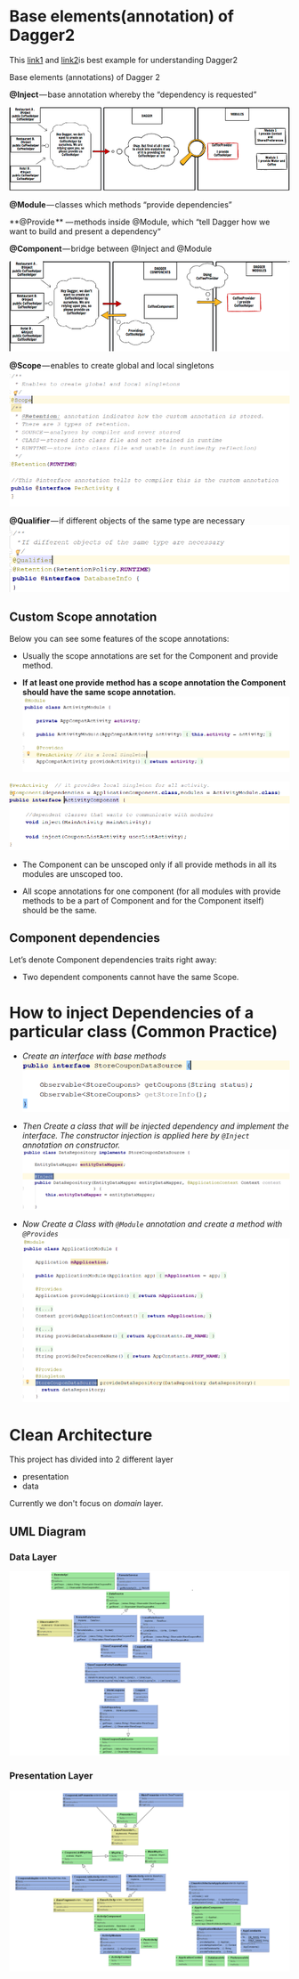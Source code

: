 # Base elements(annotation) of Dagger2

This [link1](https://android.jlelse.eu/dagger-2-part-i-basic-principles-graph-dependencies-scopes-3dfd032ccd82) and [link2](https://proandroiddev.com/dagger-2-part-ii-custom-scopes-component-dependencies-subcomponents-697c1fa1cfc)is best example for understanding Dagger2 

Base elements (annotations) of Dagger 2

**@Inject** — base annotation whereby the “dependency is requested”

![](https://github.com/anjandebnath/CleanArchitecture/blob/master/uml/Dag00.png)

**@Module** — classes which methods “provide dependencies”

**@Provide ** — methods inside @Module, which “tell Dagger how we want to build and present a dependency“

**@Component** — bridge between @Inject and @Module

![](https://github.com/anjandebnath/CleanArchitecture/blob/master/uml/Dag0.png)

**@Scope** — enables to create global and local singletons
![](https://github.com/anjandebnath/CleanArchitecture/blob/master/uml/Dag_5.PNG)

**@Qualifier** — if different objects of the same type are necessary
![](https://github.com/anjandebnath/CleanArchitecture/blob/master/uml/Dag_6.PNG)



## Custom Scope annotation

Below you can see some features of the scope annotations:

- Usually the scope annotations are set for the Component and provide method.

- **If at least one provide method has a scope annotation the Component should have the same scope annotation.**
![](https://github.com/anjandebnath/CleanArchitecture/blob/master/uml/Dag_3.PNG)

![](https://github.com/anjandebnath/CleanArchitecture/blob/master/uml/Dag_4.PNG)

- The Component can be unscoped only if all provide methods in all its modules are unscoped too.


- All scope annotations for one component (for all modules with provide methods to be a part of Component and for the Component itself) should be the same.


## Component dependencies

Let’s denote Component dependencies traits right away:
   
- Two dependent components cannot have the same Scope. 


# How to inject Dependencies of a particular class (Common Practice)

- *Create an interface with base methods*
![](https://github.com/anjandebnath/CleanArchitecture/blob/master/uml/Dag11.PNG)

- *Then Create a class that will be injected dependency and implement the interface. The constructor injection is 
applied here by `@Inject` annotation on constructor.*
![](https://github.com/anjandebnath/CleanArchitecture/blob/master/uml/Dag12.PNG)


- *Now Create a Class with `@Module` annotation and create a method with `@Provides`*
![](https://github.com/anjandebnath/CleanArchitecture/blob/master/uml/Dag13.PNG)

# Clean Architecture
This project has divided into 2 different layer
- presentation
- data

Currently we don't focus on *domain* layer.

## UML Diagram

### Data Layer
![](https://github.com/anjandebnath/CleanArchitecture/blob/master/uml/UML1.PNG)

### Presentation Layer
![](https://github.com/anjandebnath/CleanArchitecture/blob/master/uml/UML_2.PNG)
